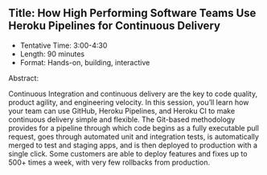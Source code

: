## Title: How High Performing Software Teams Use Heroku Pipelines for Continuous Delivery

- Tentative Time: 3:00-4:30
- Length: 90 minutes
- Format: Hands-on, building, interactive

Abstract:

Continuous Integration and continuous delivery are the key to code quality, product agility, and engineering velocity. In this session, you’ll learn how your team can use GitHub, Heroku Pipelines, and Heroku CI to make continuous delivery simple and flexible. The Git-based methodology provides for a pipeline through which code begins as a fully executable pull request, goes through automated unit and integration tests, is automatically merged to test and staging apps, and is then deployed to production with a single click. Some customers are able to deploy features and fixes up to 500+ times a week, with very few rollbacks from production.
